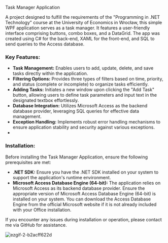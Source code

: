 Task Manager Application

A project designed to fulfill the requirements of the "Programming in .NET Technology" course at the University of Economics in Wrocław, this simple WPF application serves as a task manager. It features a user-friendly interface comprising buttons, combo boxes, and a DataGrid. The app was created using C# for the back-end, XAML for the front-end, and SQL to send queries to the Access database.

### Key Features:

- **Task Management:** Enables users to add, update, delete, and save tasks directly within the application.
- **Filtering Options:** Provides three types of filters based on time, priority, and status (complete or incomplete) to organize tasks efficiently.
- **Adding Tasks:** Initiates a new window upon clicking the "Add Task" button, allowing users to define task parameters and input text in the designated textbox effortlessly.
- **Database Integration:** Utilizes Microsoft Access as the backend database provider, leveraging SQL queries for effective data management.
- **Exception Handling:** Implements robust error handling mechanisms to ensure application stability and security against various exceptions.
- 
### Installation:

Before installing the Task Manager Application, ensure the following prerequisites are met:
- **.NET SDK:** Ensure you have the .NET SDK installed on your system to support the application's runtime environment.
- **Microsoft Access Database Engine (64-bit):** The application relies on Microsoft Access as its backend database provider. Ensure the appropriate version of Microsoft Access Database Engine (64-bit) is installed on your system. You can download the Access Database Engine from the official Microsoft website if it is not already included with your Office installation.

If you encounter any issues during installation or operation, please contact me via GitHub for assistance.

![ezgif-2-b2acff622d](https://github.com/vikdov/WPF-Task-Manager/assets/158165237/91889503-c44e-4cb4-a61f-c3ea978f3769)






